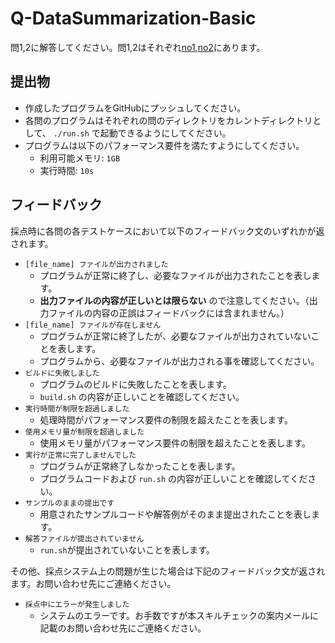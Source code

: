 # Q-DataSummarization-Basic

問1,2に解答してください。問1,2はそれぞれ[no1](no1),[no2](no2)にあります。

## 提出物
* 作成したプログラムをGitHubにプッシュしてください。
* 各問のプログラムはそれぞれの問のディレクトリをカレントディレクトリとして、 `./run.sh` で起動できるようにしてください。
* プログラムは以下のパフォーマンス要件を満たすようにしてください。
    * 利用可能メモリ: `1GB`
    * 実行時間: `10s`


## フィードバック
採点時に各問の各テストケースにおいて以下のフィードバック文のいずれかが返されます。

* `[file_name] ファイルが出力されました`
    * プログラムが正常に終了し、必要なファイルが出力されたことを表します。
    * **出力ファイルの内容が正しいとは限らない** ので注意してください。（出力ファイルの内容の正誤はフィードバックには含まれません。）
* `[file_name] ファイルが存在しません`
  * プログラムが正常に終了したが、必要なファイルが出力されていないことを表します。
  * プログラムから、必要なファイルが出力される事を確認してください。
* `ビルドに失敗しました`
    * プログラムのビルドに失敗したことを表します。
    * `build.sh` の内容が正しいことを確認してください。
* `実行時間が制限を超過しました`
    * 処理時間がパフォーマンス要件の制限を超えたことを表します。
* `使用メモリ量が制限を超過しました`
    * 使用メモリ量がパフォーマンス要件の制限を超えたことを表します。
* `実行が正常に完了しませんでした`
    * プログラムが正常終了しなかったことを表します。
    * プログラムコードおよび `run.sh` の内容が正しいことを確認してください。
* `サンプルのままの提出です`
  * 用意されたサンプルコードや解答例がそのまま提出されたことを表します。
* `解答ファイルが提出されていません`
  * `run.sh`が提出されていないことを表します。

その他、採点システム上の問題が生じた場合は下記のフィードバック文が返されます。お問い合わせ先にご連絡ください。

* `採点中にエラーが発生しました`
  * システムのエラーです。お手数ですが本スキルチェックの案内メールに記載のお問い合わせ先にご連絡ください。

